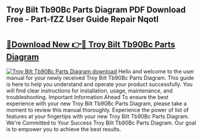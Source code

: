## Troy Bilt Tb90Bc Parts Diagram PDF Download Free - Part-fZZ User Guide Repair NqotI

# <h2><a href="http://dfjdsb.blite.top/?on=Troy+Bilt+Tb90Bc+Parts+Diagram">🔗Download New 👉🔴 Troy Bilt Tb90Bc Parts Diagram</a></h2>

[![Troy Bilt Tb90Bc Parts Diagram download](https://i.imgur.com/lujVjoI.png)](http://dfjdsb.blite.top/?on=Troy+Bilt+Tb90Bc+Parts+Diagram)
Hello and welcome to the user manual for your newly received Troy Bilt Tb90Bc Parts Diagram. This guide is here to help you understand and operate your product successfully. You will find clear instructions for installation, usage, maintenance, and troubleshooting. Important Information Ahead To ensure the best experience with your new Troy Bilt Tb90Bc Parts Diagram, please take a moment to review this manual thoroughly. Experience the power of list of features at your fingertips with your new Troy Bilt Tb90Bc Parts Diagram. We're Committed to Your Success Troy Bilt Tb90Bc Parts Diagram. Our goal is to empower you to achieve the best results.
